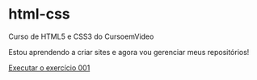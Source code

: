 # html-css
 Curso de HTML5 e CSS3 do CursoemVideo

Estou aprendendo a criar sites e agora vou gerenciar meus repositórios!

<a href="https://eduardoferreira8.github.io/html-css/exercicios/ex001/">Executar o exercício 001</a>